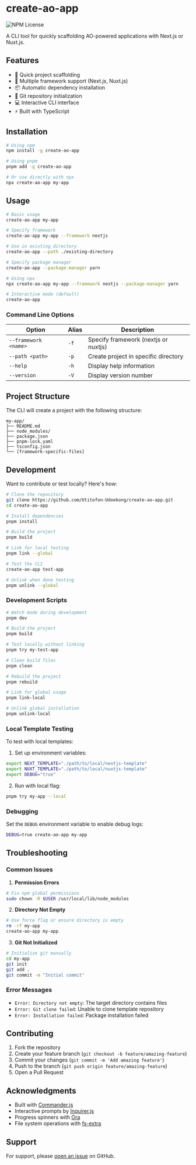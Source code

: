 # create-ao-app 
![NPM License](https://img.shields.io/npm/l/create-ao-app)

A CLI tool for quickly scaffolding AO-powered applications with Next.js or Nuxt.js.

## Features

- 🚀 Quick project scaffolding
- 🔄 Multiple framework support (Next.js, Nuxt.js)
- 📦 Automatic dependency installation
- 🎯 Git repository initialization
- 💻 Interactive CLI interface
- ⚡️ Built with TypeScript

## Installation

```bash
# Using npm
npm install -g create-ao-app

# Using pnpm
pnpm add -g create-ao-app

# Or use directly with npx
npx create-ao-app my-app
```

## Usage

```bash
# Basic usage
create-ao-app my-app

# Specify framework
create-ao-app my-app --framework nextjs

# Use in existing directory
create-ao-app --path ./existing-directory

# Specify package manager
create-ao-app --package-manager yarn

# Using npx
npx create-ao-app my-app --framework nextjs --package-manager yarn

# Interactive mode (default)
create-ao-app
```

### Command Line Options

| Option | Alias | Description |
|--------|-------|-------------|
| `--framework <name>` | `-f` | Specify framework (nextjs or nuxtjs) |
| `--path <path>` | `-p` | Create project in specific directory |
| `--help` | `-h` | Display help information |
| `--version` | `-V` | Display version number |

## Project Structure

The CLI will create a project with the following structure:

```
my-app/
├── README.md
├── node_modules/
├── package.json
├── pnpm-lock.yaml
├── tsconfig.json
└── [framework-specific-files]
```

## Development

Want to contribute or test locally? Here's how:

```bash
# Clone the repository
git clone https://github.com/Utitofon-Udoekong/create-ao-app.git
cd create-ao-app

# Install dependencies
pnpm install

# Build the project
pnpm build

# Link for local testing
pnpm link --global

# Test the CLI
create-ao-app test-app

# Unlink when done testing
pnpm unlink --global
```

### Development Scripts

```bash
# Watch mode during development
pnpm dev

# Build the project
pnpm build

# Test locally without linking
pnpm try my-test-app

# Clean build files
pnpm clean

# Rebuild the project
pnpm rebuild

# Link for global usage
pnpm link-local

# Unlink global installation
pnpm unlink-local
```

### Local Template Testing

To test with local templates:

1. Set up environment variables:
```bash
export NEXT_TEMPLATE="./path/to/local/nextjs-template"
export NUXT_TEMPLATE="./path/to/local/nuxtjs-template"
export DEBUG="true"
```

2. Run with local flag:
```bash
pnpm try my-app --local
```

### Debugging

Set the `DEBUG` environment variable to enable debug logs:

```bash
DEBUG=true create-ao-app my-app
```

## Troubleshooting

### Common Issues

1. **Permission Errors**
```bash
# Fix npm global permissions
sudo chown -R $USER /usr/local/lib/node_modules
```

2. **Directory Not Empty**
```bash
# Use force flag or ensure directory is empty
rm -rf my-app
create-ao-app my-app
```

3. **Git Not Initialized**
```bash
# Initialize git manually
cd my-app
git init
git add .
git commit -m "Initial commit"
```

### Error Messages

- `Error: Directory not empty`: The target directory contains files
- `Error: Git clone failed`: Unable to clone template repository
- `Error: Installation failed`: Package installation failed

## Contributing

1. Fork the repository
2. Create your feature branch (`git checkout -b feature/amazing-feature`)
3. Commit your changes (`git commit -m 'Add amazing feature'`)
4. Push to the branch (`git push origin feature/amazing-feature`)
5. Open a Pull Request

## Acknowledgments

- Built with [Commander.js](https://github.com/tj/commander.js)
- Interactive prompts by [Inquirer.js](https://github.com/SBoudrias/Inquirer.js)
- Progress spinners with [Ora](https://github.com/sindresorhus/ora)
- File system operations with [fs-extra](https://github.com/jprichardson/node-fs-extra)

## Support

For support, please [open an issue](https://github.com/Utitofon-Udoekong/create-ao-app/issues) on GitHub.